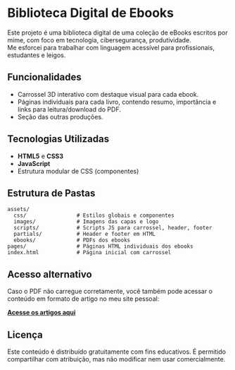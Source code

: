 # Biblioteca Digital de Ebooks

Este projeto é uma biblioteca digital de uma coleção de eBooks escritos por mime, com foco em tecnologia, cibersegurança, produtividade.  
Me esforcei para trabalhar com linguagem acessível para profissionais, estudantes e leigos.  


## Funcionalidades

- Carrossel 3D interativo com destaque visual para cada ebook.
- Páginas individuais para cada livro, contendo resumo, importância e links para leitura/download do PDF.
- Seção das outras produções.

## Tecnologias Utilizadas

- **HTML5** e **CSS3**
- **JavaScript**
- Estrutura modular de CSS (componentes)

## Estrutura de Pastas

```
assets/
  css/                # Estilos globais e componentes
  images/             # Imagens das capas e logo
  scripts/            # Scripts JS para carrossel, header, footer
  partials/           # Header e footer em HTML
  ebooks/             # PDFs dos ebooks
pages/                # Páginas HTML individuais dos ebooks
index.html            # Página inicial com carrossel
```

## Acesso alternativo

Caso o PDF não carregue corretamente, você também pode acessar o conteúdo em formato de artigo no meu site pessoal:

[**Acesse os artigos aqui**](https://theeddu.github.io/Cyber-Blog/)


## Licença

Este conteúdo é distribuído gratuitamente com fins educativos. É permitido compartilhar com atribuição, mas não modificar nem usar comercialmente.